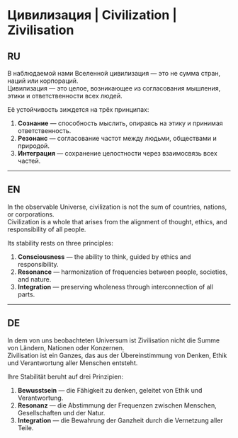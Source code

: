 # Цивилизация | Civilization | Zivilisation

## RU
В наблюдаемой нами Вселенной цивилизация — это не сумма стран, наций или корпораций.  
Цивилизация — это целое, возникающее из согласования мышления, этики и ответственности всех людей.  

Её устойчивость зиждется на трёх принципах:  
1. **Сознание** — способность мыслить, опираясь на этику и принимая ответственность.  
2. **Резонанс** — согласование частот между людьми, обществами и природой.  
3. **Интеграция** — сохранение целостности через взаимосвязь всех частей.  

---

## EN
In the observable Universe, civilization is not the sum of countries, nations, or corporations.  
Civilization is a whole that arises from the alignment of thought, ethics, and responsibility of all people.  

Its stability rests on three principles:  
1. **Consciousness** — the ability to think, guided by ethics and responsibility.  
2. **Resonance** — harmonization of frequencies between people, societies, and nature.  
3. **Integration** — preserving wholeness through interconnection of all parts.  

---

## DE
In dem von uns beobachteten Universum ist Zivilisation nicht die Summe von Ländern, Nationen oder Konzernen.  
Zivilisation ist ein Ganzes, das aus der Übereinstimmung von Denken, Ethik und Verantwortung aller Menschen entsteht.  

Ihre Stabilität beruht auf drei Prinzipien:  
1. **Bewusstsein** — die Fähigkeit zu denken, geleitet von Ethik und Verantwortung.  
2. **Resonanz** — die Abstimmung der Frequenzen zwischen Menschen, Gesellschaften und der Natur.  
3. **Integration** — die Bewahrung der Ganzheit durch die Vernetzung aller Teile.
